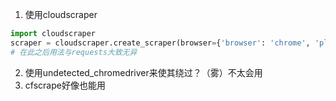 1. 使用cloudscraper
```python
import cloudscraper
scraper = cloudscraper.create_scraper(browser={'browser': 'chrome', 'platform': 'windows', 'mobile': False})
# 在此之后用法与requests大致无异
```
2. 使用undetected_chromedriver来使其绕过？（雾）不太会用
3. cfscrape好像也能用